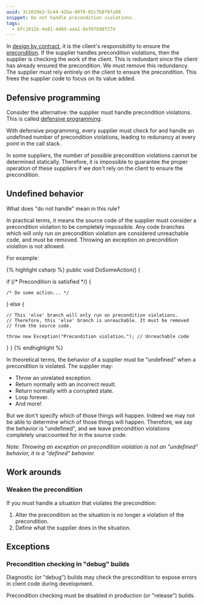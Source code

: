 ```yaml
---
uuid: 3c2010e2-5c44-42ba-80f8-02c7b8f6fa98
snippet: Do not handle precondition violations.
tags:
  - 6fc1011b-4e81-4d8d-aaa1-8ef67b90f27d
---
```


In [design by contract][1], it is the client's responsibility to ensure
the [precondition][2]. If the supplier handles precondition violations,
then the supplier is checking the work of the client. This is redundant
since the client has already ensured the precondition. We must remove
this redundancy. The supplier must rely entirely on the client to ensure
the precondition. This frees the supplier code to focus on its value
added.

## Defensive programming

Consider the alternative: the supplier must handle precondition
violations. This is called [defensive programming][3].

With defensive programming,  every supplier must check for and handle an
undefined number of precondition violations, leading to redunancy at
every point in the call stack.

In some suppliers, the number of possible precondition violations cannot
be determined statically. Therefore, it is impossible to guarantee the
proper operation of these suppliers if we don't rely on the client to
ensure the precondition.

## Undefined behavior

What does "do not handle" mean in this rule?

In practical terms, it means the source code of the supplier must
consider a precondition violation to be completely impossible. Any code
branches which will only run on precondition violation are considered
unreachable code, and must be removed. Throwing an exception on
precondition violation is not allowed.

For example:

{% highlight csharp %}
public void DoSomeAction()
{

  if (/* Precondition is satisfied */)
  {

    /* Do some action... */
  }
  else
  {

    // This 'else' branch will only run on precondition violations.
    // Therefore, this 'else' branch is unreachable. It must be removed
    // from the source code.

    throw new Exception("Precondition violation."); // Unreachable code
  }
}
{% endhighlight %}

In theoretical terms, the behavior of a supplier must be "undefined"
when a precondition is violated. The supplier may:

- Throw an unrelated exception.
- Return normally with an incorrect result.
- Return normally with a corrupted state.
- Loop forever.
- And more!

But we don't specify which of those things will happen. Indeed we may
not be able to determine which of those things will happen. Therefore,
we say the behavior is "undefined", and we leave precondition violations
completely unaccounted for in the source code.

*Note: Throwing an exception on precondition violation is not an
"undefined" behavior, it is a "defined" behavior.*

## Work arounds

### Weaken the precondition

If you must handle a situation that violates the precondition:

1. Alter the precondition so the situation is no longer a violation of
   the precondition.
2. Define what the supplier does in the situation.

## Exceptions

### Precondition checking in "debug" builds

Diagnostic (or "debug") builds may check the precondition to expose
errors in client code during development.

Precondition checking must be disabled in production (or "release")
builds.

[1]: https://www.eiffel.org/doc/glossary/Glossary#Design_by_Contract
[2]: https://www.eiffel.org/doc/glossary/Glossary#Precondition
[3]: https://www.eiffel.org/doc/glossary/Glossary#Defensive_programming
